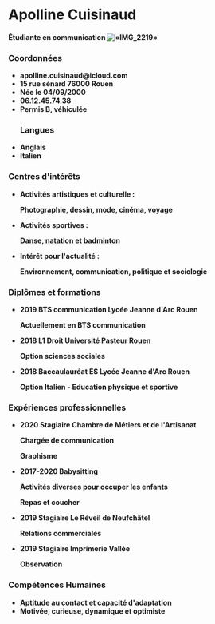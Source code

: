 <head>
<!DOCTYPE htlm>
<html lang="fr">
</head>
<body>
<h1>Apolline Cuisinaud</h1>
<h4>Étudiante en communication<h/4>
<img src=« /Bureau.heic » alt=«IMG_2219» title=«IMG_2219»
<p>
<h3>Coordonnées</h3>
<ul>
	<li>apolline.cuisinaud@icloud.com</li>
	<li>15 rue sénard 76000 Rouen</li>
  <li>Née le 04/09/2000</li>
  <li>06.12.45.74.38</li>
  <li>Permis B, véhiculée</li>
</ul>
</p>
<p>
<ul>
<h3>Langues</h3>
<li>Anglais</li>
<li>Italien</li>
</ul>
</p>
<p>
<h3>Centres d'intérêts</h3>
<ul>
	<li>Activités artistiques et culturelle :</li>
  <p>Photographie, dessin, mode, cinéma, voyage</p>
	<li>Activités sportives :</li>
  <p>Danse, natation et badminton</p>
  <li>Intérêt pour l'actualité :</li>
  <p>Environnement, communication, politique et sociologie</p>
</ul>
</p>
<h3>Diplômes et formations</h3>
<ul>
	<li>2019 BTS communication Lycée Jeanne d'Arc Rouen</li>
<p>Actuellement en BTS communication</p>
<li>2018 L1 Droit Université Pasteur Rouen</li>
<p>Option sciences sociales</p>
	<li>2018 Baccaulauréat ES Lycée Jeanne d'Arc Rouen</li>
<p>Option Italien - Education physique et sportive</p>
</ul>
</p>
<p>
<h3>Expériences professionnelles</h3>
<ul>
	<li>2020 Stagiaire Chambre de Métiers et de l'Artisanat</li>
<p>Chargée de communication</p>
<p>Graphisme</p>
<li>2017-2020 Babysitting</li>
<p>Activités diverses pour occuper les enfants</p>
<p>Repas et coucher</p>
	<li>2019 Stagiaire Le Réveil de Neufchâtel</li>
<p>Relations commerciales</p>
<li>2019 Stagiaire Imprimerie Vallée</li>
<p>Observation</p>
</ul>
</p>
<p>
<h3>Compétences Humaines</h3>
<ul>
<li>Aptitude au contact et capacité d'adaptation</li>
<li> Motivée, curieuse, dynamique et optimiste</li>
</ul>
</p>
